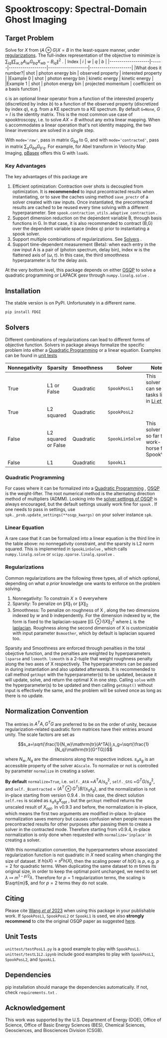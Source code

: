 # Spooktroscopy: Spectral-Domain Ghost Imaging

## Target Problem
Solve for $X$ from $(A \otimes G)X = B$ in the least-square manner, under [regularizations](#Regularizations). The full-index representation of the objective to minimize is
$\sum_{iq}\|\sum_{w,b}A_{iw}G_{bq}X_{wb} - B_{iq}\|^2$ .
|          Index     | $i$  |        $w$        |           $q$      |     $b$             |
|--------------------|------|-------------------|--------------------|---------------------|
|What does it number?| shot | photon energy bin | observed property  | interested property |
|Example 0           | shot | photon energy bin | kinetic energy     | kinetic energy      |
|Example 1           | shot | photon energy bin | projected momentum | coefficient on a basis function |

`G` is an optional linear operator from a function of the interested property (discretized by index $b$) to a function of the observed property (discretized by index $q$), e.g. from a KE spectrum to a KE spectrum. 
By default `G=None`, $G=I$ is the identity matrix. This is the most common use case of spooktroscopy, i.e. to solve $AX=B$ without any extra linear mapping.
When `G` accommodates a linear operation that's not identity mapping, the two linear inversions are solved in a single step. 

With `mode='raw'`, pass in matrix $G_{bq}$ to G, and with `mode='contracted'`, pass in matrix $\sum_qG_{bq}G_{b'q}$. For example, for Abel transform in Velocity Map Imaging, [pBasex](https://github.com/e-champenois/CPBASEX) offers this G with `loadG`.

### Key Advantages
The key advantages of this package are
1. Efficient optimization: Contraction over shots is decoupled from optimization. It is **recommended** to input precontracted results when instantiating, or to save the caches using method `save_prectr` of a solver created with raw inputs. Once instantiated, the precontracted results are cached to be reused every time solving with a different hyperparameter. See `spook.contraction_utils.adaptive_contraction` .
2. Support dimension reduction on the dependent variable B, through basis functions in G. In that case, it is also recommended to contract (B,G) over the dependent variable space (index q) prior to instantiating a spook solver.
3. Support multiple combinations of regularizations. See [Solvers](#Solvers) .
4. Support time-dependent measurement (Beta): when each entry in the raw input A is a pair of (photon spectrum, delay bin), index w is the flattened axis of ($\omega, \tau$). In this case, the third smoothness hyperparameter is for the delay axis.

At the very bottom level, this package depends on either [OSQP](https://osqp.org) to solve a quadratic programming or LAPACK gesv through `numpy.linalg.solve` . 

## Installation
The stable version is on PyPI. Unfortunately in a different name.
```bash
pip install FDGI
```
## Solvers

Different combinations of regularizations can lead to different forms of objective function. Solvers in package always formalize the specific problem into either a [Quadratic Programming](https://en.wikipedia.org/wiki/Quadratic_programming) or a linear equation. Examples can be found in [unit tests](#UnitTests) 

| Nonnegativity | Sparsity            | Smoothness | Solver              | Notes                                                        |
| ------------- | ------------------- | ---------- | ------------------- | ------------------------------------------------------------ |
| True          | L1 or False         | Quadratic  | `SpookPosL1`        | This solver can serve tasks like in [Li _et al_](https://iopscience.iop.org/article/10.1088/1361-6455/abcdf1) |
| True          | L2 squared          | Quadratic  | `SpookPosL2` |                                                              |
| False         | L2 squared or False | Quadratic  | `SpookLinSolve`     | This solver is so far the work-horse for SpookVMI            |
| False         | L1                  | Quadratic  | `SpookL1` |                                                              |


### Quadratic Programming

For cases where it can be formalized into a [Quadratic Programming](https://en.wikipedia.org/wiki/Quadratic_programming) , [OSQP](https://osqp.org) is the weight-lifter. The root numerical method is the alternating direction method of multipliers (ADMM). Looking into the [solver settings of OSQP](https://osqp.org/docs/interfaces/solver_settings.html) is always encouraged, but the default settings usually work fine for `spook` . If one needs to pass in settings, use `spk._prob.update_settings(**osqp_kwargs)` on your solver instance `spk`. 

### Linear Equation

A rare case that it can be formalized into a linear equation is the third line in the table above: no nonnegativity constraint, and the sparsity is L2 norm squared. This is implemented in `SpookLinSolve` , which calls `numpy.linalg.solve` or `scipy.sparse.linalg.spsolve` .

### Regularizations
Common regularizations are the following three types, all of which optional, depending on what _a prior_ knowledge one wants to enforce on the problem solving.

1. Nonnegativity: To constrain $X\geq 0$ everywhere
2. Sparsity: To penalize on $\|X\|_1$ or $\|X\|_2$
3. Smoothness: To penalize on roughness of X , along the two dimensions indexed by $w$ and $b$ independently. For the dimension indexed by $w$, the form is fixed to the laplacian-square $\|(L\otimes I) X\|^2_2$ where $L$ is the [laplacian](https://en.wikipedia.org/wiki/Laplace_operator). Roughness along the second dimension of X is customizable with input parameter `Bsmoother`, which by default is laplacian squared too.

Sparsity and Smoothness are enforced through penalties in the total obejctive function, and the penalties are weighted by hyperparameters `lsparse` and `lsmooth`. `lsmooth` is a 2-tuple that weight roughness penalty along the two axes of X respectively. The hyperparameters can be passed in during instantiation and also updated afterwards. It is recommended to call method `getXopt` with the hyperparameter(s) to be updated, because it will update, solve, and return the optimal X in one step. Calling `solve` with  the hyperparameter(s) to be updated and then calling `getXopt()` without input is effectively the same, and the problem will be solved once as long as there is no update.

## Normalization Convention

The entries in $A^TA, G^TG$ are preferred to be on the order of unity, because regularization-related quadratic form matrices have their entries around unity. The scale factors are set as

$$s_a=\sqrt{\frac{1}{N_w}\mathrm{tr}(A^TA)},s_g=\sqrt{\frac{1}{N_q}\mathrm{tr}(G^TG)}$$

where $N_w, N_q$ are the dimensions along the respective indices. $s_as_g$ is an accessible property of the solver `AGscale`. To normalize or not is controlled by parameter `normalize` in creating a solver. 

**By default** `normalize=True`, i.e. `self._AtA` =$A^TA/s_a^2$, `self._GtG` =$G^TG/s_g^2$, and `self._Bcontracted` = $(A^T \otimes G^T)B/(s_as_g)$, and the normalization is not in-place starting from version 0.9.4 . In this case, the direct solution `self.res` is scaled as $s_as_g X_\mathrm{opt}$ , but the `getXopt` method returns the unscaled result of $X_\mathrm{opt}$. In v0.9.3 and before, the normalization is in-place, which means the first two arguments are modified in-place. In-place normalization saves memory but causes confusion when people reuses the precontracted results for other purposes after passing them to create a solver in the contracted mode. Therefore starting from v0.9.4, in-place normalization is only done when requested with `normalize='inplace'` in creating a solver.


With this normalization convention, the hyperparmeters whose associated regularization function is not quadratic in $X$ need scaling when changing the size of dataset. 
If $h(s X) = s^p h(X)$, then the scaling power of $h(X)$ is $p$, e.g. $p=2$ for quadratic terms.
When duplicating the same dataset to $m$ times its original size, in order to keep the optimal point unchanged, we need to set $\lambda\mapsto m^{1-p/2} \lambda$. Therefore for $p=1$ regularization terms, the scaling is $\sqrt{m}$, and for $p=2$ terms they do not scale.

## Citing
Please cite [Wang _et al_ 2023](https://iopscience.iop.org/article/10.1088/1367-2630/acc201) when using this package in your publishable work. If `SpookPosL1`, `SpookPosL2` or `SpookL1` is used, we also **strongly recommend** to cite the original OSQP paper as suggested [here](https://osqp.org/citing/).

## Unit Tests

`unittest/testPosL1.py` is a good example to play with `SpookPosL1`.
`unittest/testL1L2.ipynb` include good examples to play with `SpookPosL1`, `SpookPosL2`, and `SpookL1`.


## Dependencies

pip installation should manage the dependencies automatically. If not, check `requirements.txt` . 

## Acknowledgement
This work was supported by the U.S. Department of Energy (DOE), Office of Science, Office of Basic Energy Sciences (BES), Chemical Sciences, Geosciences, and Biosciences Division (CSGB).
